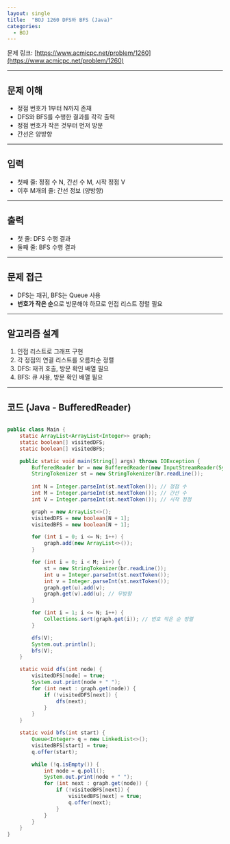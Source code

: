 ```yaml
---
layout: single
title:  "BOJ 1260 DFS와 BFS (Java)"
categories: 
  - BOJ
---
```


문제 링크: [https://www.acmicpc.net/problem/1260](https://www.acmicpc.net/problem/1260)

---

## 문제 이해

- 정점 번호가 1부터 N까지 존재
- DFS와 BFS를 수행한 결과를 각각 출력
- 정점 번호가 작은 것부터 먼저 방문
- 간선은 양방향

---

## 입력

- 첫째 줄: 정점 수 N, 간선 수 M, 시작 정점 V
- 이후 M개의 줄: 간선 정보 (양방향)

---

## 출력

- 첫 줄: DFS 수행 결과
- 둘째 줄: BFS 수행 결과

---

## 문제 접근

- DFS는 재귀, BFS는 Queue 사용
- **번호가 작은 순**으로 방문해야 하므로 인접 리스트 정렬 필요

---

## 알고리즘 설계

1. 인접 리스트로 그래프 구현
2. 각 정점의 연결 리스트를 오름차순 정렬
3. DFS: 재귀 호출, 방문 확인 배열 필요
4. BFS: 큐 사용, 방문 확인 배열 필요

---

## 코드 (Java - BufferedReader)

```java

public class Main {
    static ArrayList<ArrayList<Integer>> graph;
    static boolean[] visitedDFS;
    static boolean[] visitedBFS;

    public static void main(String[] args) throws IOException {
        BufferedReader br = new BufferedReader(new InputStreamReader(System.in));
        StringTokenizer st = new StringTokenizer(br.readLine());
        
        int N = Integer.parseInt(st.nextToken()); // 정점 수
        int M = Integer.parseInt(st.nextToken()); // 간선 수
        int V = Integer.parseInt(st.nextToken()); // 시작 정점

        graph = new ArrayList<>();
        visitedDFS = new boolean[N + 1];
        visitedBFS = new boolean[N + 1];

        for (int i = 0; i <= N; i++) {
            graph.add(new ArrayList<>());
        }

        for (int i = 0; i < M; i++) {
            st = new StringTokenizer(br.readLine());
            int u = Integer.parseInt(st.nextToken());
            int v = Integer.parseInt(st.nextToken());
            graph.get(u).add(v);
            graph.get(v).add(u); // 무방향
        }

        for (int i = 1; i <= N; i++) {
            Collections.sort(graph.get(i)); // 번호 작은 순 정렬
        }

        dfs(V);
        System.out.println();
        bfs(V);
    }

    static void dfs(int node) {
        visitedDFS[node] = true;
        System.out.print(node + " ");
        for (int next : graph.get(node)) {
            if (!visitedDFS[next]) {
                dfs(next);
            }
        }
    }

    static void bfs(int start) {
        Queue<Integer> q = new LinkedList<>();
        visitedBFS[start] = true;
        q.offer(start);

        while (!q.isEmpty()) {
            int node = q.poll();
            System.out.print(node + " ");
            for (int next : graph.get(node)) {
                if (!visitedBFS[next]) {
                    visitedBFS[next] = true;
                    q.offer(next);
                }
            }
        }
    }
}

